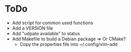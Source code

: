 ToDo
=====

* Add script for common used functions
* Add a VERSION file
* Add "udpate available" to status
* Add Makefile to build a Debian package => Or CMake?
  * Copy the properties file into ~/.config/vim-add
